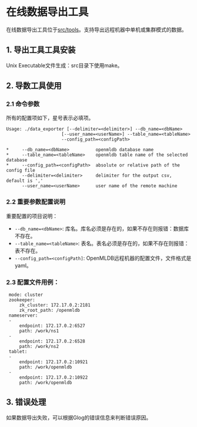 # 在线数据导出工具

在线数据导出工具位于[src/tools](https://github.com/4paradigm/OpenMLDB/tree/main/src/tools)。支持导出远程机器中单机或集群模式的数据。

## 1. 导出工具工具安装

Unix Executable文件生成：src目录下使用make。

## 2. 导数工具使用

### 2.1 命令参数

所有的配置项如下，星号表示必填项。

```
Usage: ./data_exporter [--delimiter=<delimiter>] --db_name=<dbName> 
                     [--user_name=<userName>] --table_name=<tableName>
                     --config_path=<configPath>
      
*     --db_name=<dbName>          openmldb database name
*     --table_name=<tableName>    openmldb table name of the selected database
*     --config_path=<configPath>  absolute or relative path of the config file
      --delimiter=<delimiter>     delimiter for the output csv, default is ','
      --user_name=<userName>      user name of the remote machine
```

### 2.2 重要参数配置说明

重要配置的项目说明：

- `--db_name=<dbName>`: 库名。库名必须是存在的，如果不存在则报错：数据库不存在。
- `--table_name=<tableName>`: 表名。表名必须是存在的，如果不存在则报错：表不存在。
- `--config_path=<configPath]`: OpenMLDB远程机器的配置文件，文件格式是yaml。

### 2.3 配置文件用例：

     mode: cluster
     zookeeper:
         zk_cluster: 172.17.0.2:2181
         zk_root_path: /openmldb
     nameserver:
     - 
         endpoint: 172.17.0.2:6527
         path: /work/ns1
     - 
         endpoint: 172.17.0.2:6528
         path: /work/ns2
     tablet:
     - 
         endpoint: 172.17.0.2:10921
         path: /work/openmldb
     - 
         endpoint: 172.17.0.2:10922
         path: /work/openmldb

## 3. 错误处理

如果数据导出失败，可以根据Glog的错误信息来判断错误原因。
